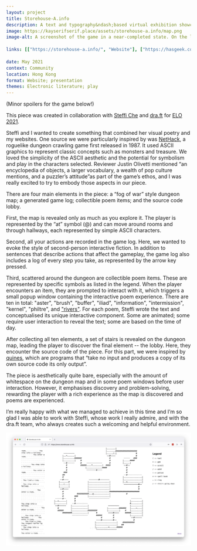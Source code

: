 ```yaml
---
layout: project
title: Storehouse-A.info
description: A text and typography&ndash;based virtual exhibition showcasing interactive visual poetry.
image: https://kayserifserif.place/assets/storehouse-a.info/map.png
image-alt: A screenshot of the game in a near-completed state. On the left, the game log; in the middle, the dungeon map; on the right, a legend of symbols.

links: [["https://storehouse-a.info/", "Website"], ["https://hasgeek.com/ajaibghar/freefall-future-text/", "Exhibition"]]

date: May 2021
context: Community
location: Hong Kong
format: Website; presentation
themes: Electronic literature; play
---
```


(Minor spoilers for the game below!)

This piece was created in collaboration with [Steffi Che](https://steffiche.com) and [dra.ft](https://dra-ft.site/) for [ELO 2021](https://eliterature.org/elo2021/).

Steffi and I wanted to create something that combined her visual poetry and my websites. One source we were particularly inspired by was [NetHack](https://en.wikipedia.org/wiki/NetHack), a roguelike dungeon crawling game first released in 1987. It used ASCII graphics to represent classic concepts such as monsters and treasure. We loved the simplicity of the ASCII aesthetic and the potential for symbolism and play in the characters selected. Reviewer Justin Olivetti mentioned “an encyclopedia of objects, a larger vocabulary, a wealth of pop culture mentions, and a puzzler’s attitude”as part of the game’s ethos, and I was really excited to try to embody those aspects in our piece.

There are four main elements in the piece: a “fog of war” style dungeon map; a generated game log; collectible poem items; and the source code lobby.

First, the map is revealed only as much as you explore it. The player is represented by the “at” symbol (@) and can move around rooms and through hallways, each represented by simple ASCII characters.

Second, all your actions are recorded in the game log. Here, we wanted to evoke the style of second-person interactive fiction. In addition to sentences that describe actions that affect the gameplay, the game log also includes a log of every step you take, as represented by the arrow key pressed.

Third, scattered around the dungeon are collectible poem items. These are represented by specific symbols as listed in the legend. When the player encounters an item, they are prompted to interact with it, which triggers a small popup window containing the interactive poem experience. There are ten in total: "aster", "brush", "buffer", "iliad", "information", "intermission", "kernel", "philtre", and <a href="/work/rivers/">"rivers"</a>. For each poem, Steffi wrote the text and conceptualised its unique interactive component. Some are animated; some require user interaction to reveal the text; some are based on the time of day.

After collecting all ten elements, a set of stairs is revealed on the dungeon map, leading the player to discover the final element&nbsp;--&nbsp;the lobby. Here, they encounter the source code of the piece. For this part, we were inspired by [quines](https://en.wikipedia.org/wiki/Quine_(computing)), which are programs that “take no input and produces a copy of its own source code its only output”.

The piece is aesthetically quite bare, especially with the amount of whitespace on the dungeon map and in some poem windows before user interaction. However, it emphasises discovery and problem-solving, rewarding the player with a rich experience as the map is discovered and poems are experienced.

I’m really happy with what we managed to achieve in this time and I’m so glad I was able to work with Steffi, whose work I really admire, and with the dra.ft team, who always creates such a welcoming and helpful environment.

<div class="gallery">
  <img src="/assets/storehouse-a.info/map.png" alt="A screenshot of the game in a near-completed state. On the left, the game log; in the middle, the dungeon map; on the right, a legend of symbols.">
</div>